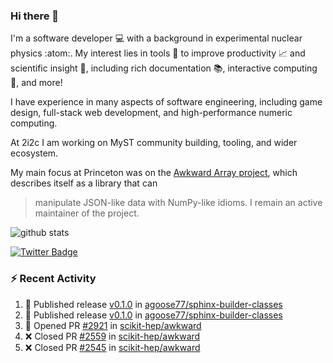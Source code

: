 ### Hi there 👋 

I'm a software developer 💻 with a background in experimental nuclear physics :atom:. My interest lies in tools :wrench: to improve productivity :chart_with_upwards_trend: and scientific insight :telescope:, including rich documentation 📚, interactive computing 🧮, and more! 

I have experience in many aspects of software engineering, including game design, full-stack web development, and high-performance numeric computing. 

At 2i2c I am working on MyST community building, tooling, and wider ecosystem. 

My main focus at Princeton was on the [Awkward Array project](awkward-array.org/), which describes itself as a library that can 
> manipulate JSON-like data with NumPy-like idioms. I remain an active maintainer of the project. 

![github stats](https://github-readme-stats.vercel.app/api?username=agoose77&show_icons=true&hide_rank=true&hide_title=true&bg_color=30,e76445,904e95&text_color=efe3ec&icon_color=efe3ec)
<!--
**agoose77/agoose77** is a ✨ _special_ ✨ repository because its `README.md` (this file) appears on your GitHub profile.

Here are some ideas to get you started:

- 🔭 I’m currently working on ...
- 🌱 I’m currently learning ...
- 👯 I’m looking to collaborate on ...
- 🤔 I’m looking for help with ...
- 💬 Ask me about ...
- 📫 How to reach me: ...
- 😄 Pronouns: ...
- ⚡ Fun fact: ...
-->

[![Twitter Badge](https://img.shields.io/twitter/follow/agoose77?style=flat-square&logo=Twitter&logoColor=white&color=cornflowerblue)](https://twitter.com/agoose77)

### :zap: Recent Activity

<!--START_SECTION:activity-->
1. 🚀 Published release [v0.1.0](https://github.com/agoose77/sphinx-builder-classes/releases/tag/v0.1.0) in [agoose77/sphinx-builder-classes](https://github.com/agoose77/sphinx-builder-classes)
2. 🚀 Published release [v0.1.0](https://github.com/agoose77/sphinx-builder-classes/releases/tag/v0.1.0) in [agoose77/sphinx-builder-classes](https://github.com/agoose77/sphinx-builder-classes)
3. 💪 Opened PR [#2921](https://github.com/scikit-hep/awkward/pull/2921) in [scikit-hep/awkward](https://github.com/scikit-hep/awkward)
4. ❌ Closed PR [#2559](https://github.com/scikit-hep/awkward/pull/2559) in [scikit-hep/awkward](https://github.com/scikit-hep/awkward)
5. ❌ Closed PR [#2545](https://github.com/scikit-hep/awkward/pull/2545) in [scikit-hep/awkward](https://github.com/scikit-hep/awkward)
<!--END_SECTION:activity-->
